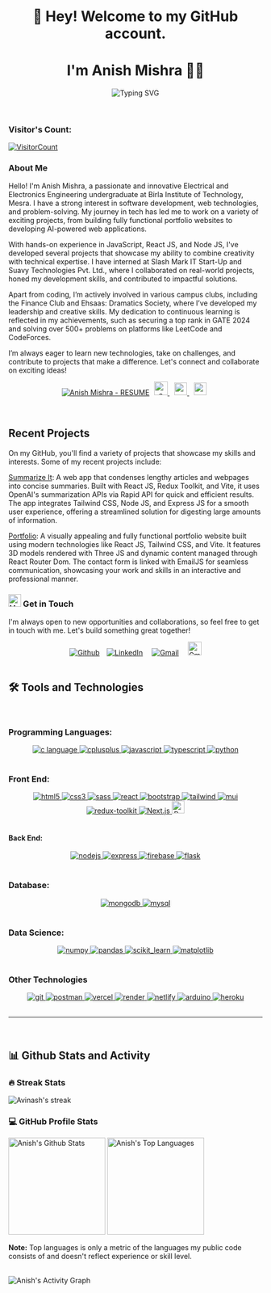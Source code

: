 <h1 align="center">
  <!-- <img
    src="https://emojis.slackmojis.com/emojis/images/1643514732/7373/hand_wave.gif?1643514732"
    width="30"
  /> -->
  👋 Hey! Welcome to my GitHub account.
</h1>
<h1 align="center" style="">I'm Anish Mishra 👨‍💻
<!-- <img
    src="https://emojis.slackmojis.com/emojis/images/1531849430/4246/blob-sunglasses.gif?1531849430"
    width="30"
  /> -->
  </h1>

<p align="center">
    <img src="https://readme-typing-svg.demolab.com?font=Fira+Code&weight=600&size=25&pause=1000&center=true&vCenter=true&width=435&height=54&lines=A+Competetive+Programmer;A+Full+Stack+Web+Developer;A+Musician+and+Youtuber;Tech+freak%2C+to+create+impact!" alt="Typing SVG" />
</p>

<br/>

### Visitor's Count:

<a align="center" href="https://profile-counter.glitch.me/{anish-k-mishra}}/count.svg">
  
  ![VisitorCount](https://profile-counter.glitch.me/{anish-k-mishra}/count.svg)  
</a>

<!-- <br/> -->

### About Me

Hello! I'm Anish Mishra, a passionate and innovative Electrical and Electronics Engineering undergraduate at Birla Institute of Technology, Mesra. I have a strong interest in software development, web technologies, and problem-solving. My journey in tech has led me to work on a variety of exciting projects, from building fully functional portfolio websites to developing AI-powered web applications.

With hands-on experience in JavaScript, React JS, and Node JS, I've developed several projects that showcase my ability to combine creativity with technical expertise. I have interned at Slash Mark IT Start-Up and Suavy Technologies Pvt. Ltd., where I collaborated on real-world projects, honed my development skills, and contributed to impactful solutions.

Apart from coding, I’m actively involved in various campus clubs, including the Finance Club and Ehsaas: Dramatics Society, where I’ve developed my leadership and creative skills. My dedication to continuous learning is reflected in my achievements, such as securing a top rank in GATE 2024 and solving over 500+ problems on platforms like LeetCode and CodeForces.

I’m always eager to learn new technologies, take on challenges, and contribute to projects that make a difference. Let's connect and collaborate on exciting ideas!

<div align = 'center'>

  [![Anish Mishra - RESUME](https://img.shields.io/badge/Anish%20Mishra-RESUME-blue?style=for-the-badge&labelColor=1DA1F2&color=5865f2&logoColor=white)](https://drive.google.com/file/d/1sB_tR0yhAkejdlGWykVyZA9KiGuyBWxt/view?usp=drive_link)
  <a href="https://anish-s-portfolio.vercel.app/" target="_blank" rel="noreferrer" style ="padding: 5px"> <img src="https://img.shields.io/badge/Website-000000?style=flat&logo=About.me&logoColor=white" height = "27" alt="c language" /> </a>
  <a href="https://codeforces.com/profile/Anishh_" target="_blank" rel="noreferrer" style ="padding: 5px"> <img src="https://img.shields.io/badge/Codeforces-1F8ACB?style=flat&logo=Codeforces&logoColor=white" height = "25" alt="c language" /> </a>
  <a href="https://leetcode.com/u/Anishh_/" target="_blank" rel="noreferrer" style ="padding: 5px"> <img src="https://img.shields.io/badge/-LeetCode-FFA116?style=flat&logo=LeetCode&logoColor=black" height = "25" alt="c language" /> </a>
</div>


<br/>

## Recent Projects

On my GitHub, you'll find a variety of projects that showcase my skills and interests. Some of my recent projects include:

[Summarize It](https://github.com/anish-k-mishra/Summarise-It): A web app that condenses lengthy articles and webpages into concise summaries. Built with React JS, Redux Toolkit, and Vite, it uses OpenAI's summarization APIs via Rapid API for quick and efficient results. The app integrates Tailwind CSS, Node JS, and Express JS for a smooth user experience, offering a streamlined solution for digesting large amounts of information.<br/>

[Portfolio](https://github.com/anish-k-mishra/Anish-s-Portfolio):  A visually appealing and fully functional portfolio website built using modern technologies like React JS, Tailwind CSS, and Vite. It features 3D models rendered with Three JS and dynamic content managed through React Router Dom. The contact form is linked with EmailJS for seamless communication, showcasing your work and skills in an interactive and professional manner.<br/>

### <img src="https://raw.githubusercontent.com/Tarikul-Islam-Anik/Animated-Fluent-Emojis/master/Emojis/Hand%20gestures/Handshake.png" alt="Handshake" width="25" height="25" /> Get in Touch

I'm always open to new opportunities and collaborations, so feel free to get in touch with me. Let's build something great together!

<div align='center'><a href="https://github.com/anish-k-mishra" target="_blank" style = "padding:7px"><img alt="Github" src="https://img.shields.io/badge/GitHub-%2312100E.svg?&style=for-the-badge&logo=Github&logoColor=white" /></a><a href="https://www.linkedin.com/in/anish-k-mishra/" target="_blank" style = "padding:7px"><img alt="LinkedIn" src="https://img.shields.io/badge/linkedin-%230077B5.svg?&style=for-the-badge&logo=linkedin&logoColor=white" /></a> <a href="mailto:anishkumarc92@gmail.com" target="_blank" style = "padding:7px"><img alt="Gmail" src="https://img.shields.io/badge/Gmail-D14836?style=for-the-badge&logo=gmail&logoColor=white" /></a> 
<a href="https://www.youtube.com/@anishh_3099" target="_blank" style = "padding:7px"><img alt="Gmail" src="https://img.shields.io/badge/YouTube-FF0000?style=flat&logo=youtube&logoColor=white" height = "27px" /></a>


</div>
<br/>

<h2>🛠️ Tools and Technologies</h2>

<br/>

<h3>Programming Languages:</h3>

<div align="center">
<a href="https://www.cprogramming.com/" target="_blank" rel="noreferrer"> <img src="https://img.shields.io/badge/C-00599C?style=for-the-badge&logo=c&logoColor=white" alt="c language" /> </a>
<a href="https://www.w3schools.com/cpp/" target="_blank" rel="noreferrer"> <img src="https://img.shields.io/badge/C%2B%2B-00599C?style=for-the-badge&logo=c%2B%2B&logoColor=white" alt="cplusplus"/> </a>
<a href="https://developer.mozilla.org/en-US/docs/Web/JavaScript" target="_blank" rel="noreferrer"> <img src="https://img.shields.io/badge/JavaScript-F7DF1E?style=for-the-badge&logo=javascript&logoColor=black" alt="javascript"/> </a>
<a href="https://www.typescriptlang.org/" target="_blank" rel="noreferrer"> <img src="https://img.shields.io/badge/TypeScript-007ACC?style=for-the-badge&logo=typescript&logoColor=white" alt="typescript"/> </a>
<a href="https://www.python.org" target="_blank">
<img
    src="https://img.shields.io/badge/Python-14354C?style=for-the-badge&logo=python&logoColor=white"
    alt="python"
  />
</a>

</div>

<br/>

<h3>Front End:</h3>
<div align="center">
<a href="https://www.w3.org/html/" target="_blank" rel="noreferrer"> <img src="https://img.shields.io/badge/HTML5-E34F26?style=for-the-badge&logo=html5&logoColor=white" alt="html5"/> </a>
<a href="https://www.w3schools.com/css/" target="_blank" rel="noreferrer"> <img src="https://img.shields.io/badge/CSS3-1572B6?style=for-the-badge&logo=css3&logoColor=white" alt="css3" /> </a>
<a href="https://sass-lang.com/" target="_blank" rel="noreferrer"> <img src="https://img.shields.io/badge/Sass-CC6699?style=for-the-badge&logo=sass&logoColor=white" alt="sass" /> </a>
<a href="https://reactjs.org/" target="_blank" rel="noreferrer"> <img src="https://img.shields.io/badge/React-20232A?style=for-the-badge&logo=react&logoColor=white&color=148dff" alt="react" /> </a>
<a href="https://getbootstrap.com" target="_blank" rel="noreferrer"> <img src="https://img.shields.io/badge/Bootstrap-563D7C?style=for-the-badge&logo=bootstrap&logoColor=white" alt="bootstrap" /> </a>
<a href="https://tailwindcss.com/" target="_blank" rel="noreferrer"> <img src="https://img.shields.io/badge/Tailwind_CSS-38B2AC?style=for-the-badge&logo=tailwind-css&logoColor=white" alt="tailwind" /> </a>
<a href="https://mui.com/" target="_blank" rel="noreferrer"> <img src="https://img.shields.io/badge/Material--UI-0081CB?style=for-the-badge&logo=material-ui&logoColor=white" alt="mui" /> </a>
<a href="https://redux-toolkit.js.org/" target="_blank" rel="noreferrer"> <img src="https://img.shields.io/badge/Redux-593D88?style=for-the-badge&logo=redux&logoColor=white" alt="redux-toolkit" /> </a>
<a href="https://nextjs.org/" target="_blank" rel="noreferrer">
  <img src="https://img.shields.io/badge/Next.js-000000?style=for-the-badge&logo=next.js&logoColor=white" alt="Next.js" />
</a>
<a href="https://reactrouter.com/en/main" target="_blank" rel="noreferrer">
  <img src="https://img.shields.io/badge/React_Router-CA4245?style=flat&logo=react-router&logoColor=white" height = "25px" alt="React Router Dom" />
</a>


</div>

<br/>

<h4>Back End:</h4>
<div align="center">
<a href="https://nodejs.org" target="_blank" rel="noreferrer"> <img src="https://img.shields.io/badge/Node.js-8A2BE2?style=for-the-badge&logo=Node.js&color=b3ffb0" alt="nodejs" /> </a>
<a href="https://expressjs.com" target="_blank" rel="noreferrer"> <img src="https://img.shields.io/badge/Express.js-404D59?style=for-the-badge&color=008712" alt="express"/> </a>
<a href="https://firebase.google.com/" target="_blank">
  <img
    src="https://img.shields.io/badge/firebase-%23039BE5.svg?style=for-the-badge&logo=firebase"
    alt="firebase"
  />
</a>
<a href="https://flask.palletsprojects.com/" target="_blank" rel="noreferrer"> <img src="https://img.shields.io/badge/Flask-000000?style=for-the-badge&logo=flask&logoColor=black&color=fcf403" alt="flask" /> </a>

</div>

<br/>

<h3>Database:</h3>
<div align="center">
<a href="https://www.mongodb.com/" target="_blank" rel="noreferrer"> <img src="https://img.shields.io/badge/MongoDB-4EA94B?style=for-the-badge&logo=mongodb&logoColor=white" alt="mongodb" /> </a>
<a href="https://www.mysql.com/" target="_blank" rel="noreferrer"> <img src="https://img.shields.io/badge/MySQL-00000F?style=for-the-badge&logo=mysql&logoColor=orange&color=257bc2" alt="mysql" /> </a>

</div>

<br/>

<h3>Data Science:</h3>
<div align="center">
  <a href="https://numpy.org/" target="_blank" rel="noreferrer"> <img src="https://img.shields.io/badge/numpy-%23013243.svg?style=for-the-badge&logo=numpy&logoColor=white" alt="numpy" /> </a>
  <a href="https://pandas.pydata.org/" target="_blank" rel="noreferrer"> <img src="https://img.shields.io/badge/pandas-%23150458.svg?style=for-the-badge&logo=pandas&logoColor=white" alt="pandas" /> </a>
  <a href="https://scikit-learn.org/" target="_blank">
    <img
      src="https://img.shields.io/badge/scikit--learn-%23F7931E.svg?style=for-the-badge&logo=scikit-learn&logoColor=white"
      alt="scikit_learn"
    />
  </a>
  <a href="https://matplotlib.org/" target="_blank">
    <img
      src="https://img.shields.io/badge/Matplotlib-%23ffffff.svg?style=for-the-badge&logo=Matplotlib&color=afd6fa"
      alt="matplotlib"
    />
  </a>
  <!-- <a href="https://keras.io/" target="_blank" rel="noreferrer"> <img src="https://img.shields.io/badge/Keras-%23D00000.svg?style=for-the-badge&logo=Keras&logoColor=white" alt="keras" /> </a> -->
  <!-- <a href="https://www.tensorflow.org" target="_blank">
    <img
      src="https://img.shields.io/badge/TensorFlow-%23FF6F00.svg?style=for-the-badge&logo=TensorFlow&logoColor=white"
      alt="tensorflow"
    />
  </a> -->
  <!-- <a href="https://pytorch.org/" target="_blank" rel="noreferrer"> <img src="https://img.shields.io/badge/PyTorch-%23EE4C2C.svg?style=for-the-badge&logo=PyTorch&logoColor=white" alt="pytorch" /> </a>
  <a href="https://opencv.org/" target="_blank" rel="noreferrer"> <img src="https://img.shields.io/badge/opencv-%23white.svg?style=for-the-badge&logo=opencv&logoColor=white" alt="opencv" /> </a> -->
</div>
<br/>

<h3>Other Technologies</h3>
<div align="center">
<a href="https://git-scm.com/" target="_blank" rel="noreferrer"> <img src="https://img.shields.io/badge/git-%23F05033.svg?style=for-the-badge&logo=git&logoColor=white" alt="git" /> </a>
<a href="https://postman.com" target="_blank" rel="noreferrer"> <img src="https://img.shields.io/badge/Postman-FF6C37?style=for-the-badge&logo=postman&logoColor=white" alt="postman" /> </a>
<!-- <a href="https://insomnia.rest/" target="_blank" rel="noreferrer"> <img src="https://img.shields.io/badge/Insomnia-black?style=for-the-badge&logo=insomnia&logoColor=5849BE" alt="insomnia" /> </a> -->
<a href="https://vercel.com/" target="_blank" rel="noreferrer"> <img src="https://img.shields.io/badge/vercel-%23000000.svg?style=for-the-badge&logo=vercel&logoColor=white" alt="vercel" /> </a>
<a href="https://render.com/" target="_blank" rel="noreferrer"> <img src="https://img.shields.io/badge/Render-%46E3B7.svg?style=for-the-badge&logo=render&logoColor=white" alt="render" /> </a>
<a href="https://netlify.com" target="_blank" rel="noreferrer"> <img src="https://img.shields.io/badge/netlify-%23000000.svg?style=for-the-badge&logo=netlify&logoColor=#00C7B7" alt="netlify" /> </a>
<!-- <a href="https://www.docker.com/" target="_blank" rel="noreferrer"> <img src="https://img.shields.io/badge/docker-%230db7ed.svg?style=for-the-badge&logo=docker&logoColor=white" alt="docker" /> </a> -->
<!-- <a href="https://unity.com/" target="_blank">
  <img
    src="https://img.shields.io/badge/unity-%23000000.svg?style=for-the-badge&logo=unity&logoColor=white"
    alt="unity"
  />
</a> -->
<a href="https://www.arduino.cc/" target="_blank">
  <img
    src="https://img.shields.io/badge/-Arduino-00979D?style=for-the-badge&logo=Arduino&logoColor=white"
    alt="arduino"
  />
</a>
<!-- <a href="https://www.selenium.dev" target="_blank" rel="noreferrer"> <img src="https://img.shields.io/badge/-selenium-%43B02A?style=for-the-badge&logo=selenium&logoColor=white" alt="selenium" /> </a>  -->
 <a href="https://heroku.com" target="_blank" rel="noreferrer"> <img src="https://img.shields.io/badge/heroku-%23430098.svg?style=for-the-badge&logo=heroku&logoColor=white" alt="heroku" /> </a>
</div>

<br />
<hr />
<br />

<h2>📊 Github Stats and Activity</h2>

<h3>🔥 Streak Stats</h3>

<p>
    <img title="🔥 Get streak stats for your profile at git.io/streak-stats" alt="Avinash's streak" src="https://streak-stats.demolab.com/?user=anish-k-mishra&theme=monokai-metallian&hide_border=true"/>
</p>

<h3>💻 GitHub Profile Stats</h3>

<img alt="Anish's Github Stats" src="https://denvercoder1-github-readme-stats.vercel.app/api/?username=anish-k-mishra&show_icons=true&include_all_commits=true&count_private=true&theme=react&hide_border=true&bg_color=1F222E&title_color=F85D7F&icon_color=F8D866" height="192px"/>

<img alt="Anish's Top Languages" src="https://denvercoder1-github-readme-stats.vercel.app/api/top-langs/?username=anish-k-mishra&langs_count=8&layout=compact&theme=react&hide_border=true&bg_color=1F222E&title_color=F85D7F&icon_color=F8D866&hide=Jupyter%20Notebook,Roff" height="192px"/>

<b>Note:</b> Top languages is only a metric of the languages my public code consists of and doesn't reflect experience or skill level.

<br/>

<img alt="Anish's Activity Graph" src="https://github-readme-activity-graph.vercel.app/graph?username=anish-k-mishra&bg_color=1f222e&color=f2d364&line=f85d7f&point=fc9867&area=true&hide_border=true)](https://github.com/ashutosh00710/github-readme-activity-graph" />

<br />
